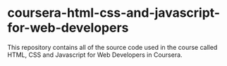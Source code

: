 # coursera-html-css-and-javascript-for-web-developers
This repository contains all of the source code used in the course called HTML, CSS and Javascript for Web Developers in Coursera.
